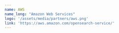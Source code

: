```yaml
---
name: AWS
name_long: "Amazon Web Services"
logo: '/assets/media/partners/aws.png'
link: 'https://aws.amazon.com/opensearch-service/'
---
```

